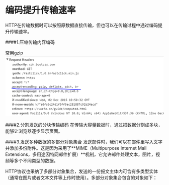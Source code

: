 # 编码提升传输速率

HTTP在传输数据时可以按照原数据直接传输，但也可以在传输过程中通过编码提升传输速率。

####1.压缩传输内容编码

常用gzip
![](gzip.png)

####2.分割发送的分块传输编码
在传输大容量数据时，通过把数据分割成多块，能够让浏览器逐步显示页面。

####3.发送多种数据的多部分对象集合
发送邮件时，我们可以在邮件里写入文字并添加多份附件。这是因为采用了**MIME（Multipurpose Internet Mail Extensions，多用途因特网邮件扩展）**机制，它允许邮件处理文本，图片，视频等多个不同类型的数据。

HTTP协议也采纳了多部分对象集合，发送的一份报文主体内可含有多类型实体（通常在图片或者文本文件等上传时使用）。多部分对象集合包含的对象如下：
